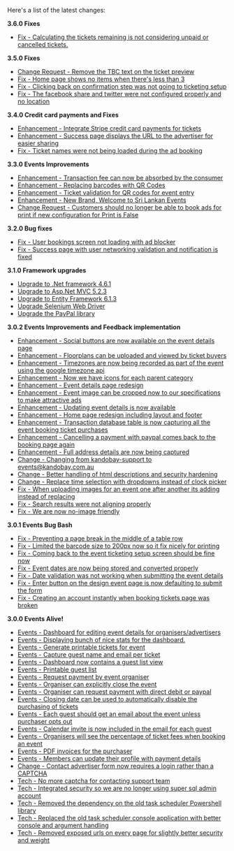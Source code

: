 Here's a list of the latest changes:

**3.6.0 Fixes**

- [Fix - Calculating the tickets remaining is not considering unpaid or cancelled tickets.](https://trello.com/c/UllWDORn/441-calculating-the-tickets-remaining-is-not-considering-unpaid-or-cancelled-tickets)

**3.5.0 Fixes**

- [Change Request - Remove the TBC text on the ticket preview](https://trello.com/c/ehyOjnf4/448-remove-ticket-id-tbc)
- [Fix - Home page shows no items when there's less than 3](https://trello.com/c/UwAKylLR/446-kandobay-whats-new-items-is-empty)
- [Fix - Clicking back on confirmation step was not going to ticketing setup](https://trello.com/c/8L1Jx5XW/444-clicking-back-on-final-step-goes-to-event-detail-instead-of-event-ticketing)
- [Fix - The facebook share and twitter were not configured properly and no location](https://trello.com/c/kSPUvTnn/447-fix-the-twitter-sharing-and-facebook-sharing)

**3.4.0 Credit card payments and Fixes**

- [Enhancement - Integrate Stripe credit card payments for tickets](https://trello.com/c/COALP2bw/334-events-credit-card-payment-integration-stripe)
- [Enhancement - Success page displays the URL to the advertiser for easier sharing](https://trello.com/c/3A9qryVw/439-on-booking-success-page-we-should-display-the-url-so-it-can-be-shared-easier)
- [Fix - Ticket names were not being loaded during the ad booking](https://trello.com/c/kIjY6teN/429-ticket-information-is-not-being-saved-in-the-session)

**3.3.0 Events Improvements**

- [Enhancement - Transaction fee can now be absorbed by the consumer](https://trello.com/c/wVlRodlK/419-transaction-fee-to-be-absorbing-by-ticket-purchasers-and-automatically-set)
- [Enhancement - Replacing barcodes with QR Codes](https://trello.com/c/NmZv041t/424-qr-code-and-change-the-ticket-display)
- [Enhancement - Ticket validation for QR codes for event entry](https://trello.com/c/SxWNpvKQ/421-ticket-validator-at-the-entry)
- [Enhancement - New Brand, Welcome to Sri Lankan Events](https://trello.com/c/BZhUGkZR/407-on-boarding-the-sri-lanka-events-branding)
- [Change Request - Customers should no longer be able to book ads for print if new configuration for Print is False](https://trello.com/c/jse03IDF/428-customer-should-no-longer-be-able-to-recycle-ads-to-go-print-again)

**3.2.0 Bug fixes**

- [Fix - User bookings screen not loading with ad blocker](https://trello.com/c/jpebouSD/417-cannot-load-user-bookings-screen-using-chrome)
- [Fix - Success page with user networking validation and notification is fixed](https://trello.com/c/39onStno/390-booking-success-screen-validation-for-user-network)

**3.1.0 Framework upgrades**

- [Upgrade to .Net framework 4.6.1](https://trello.com/c/HIvGM3im/414-upgrade-to-net-framework-4-6)
- [Upgrade to Asp.Net MVC 5.2.3](https://trello.com/c/En4Z23rh/413-upgrade-to-mvc-5)
- [Upgrade to Entity Framework 6.1.3](https://trello.com/c/Z8k2HMfS/416-upgrade-entity-framework-to-version-6-1-3)
- [Upgrade Selenium Web Driver](https://trello.com/c/H3Nzs6t4/412-update-selenium-web-driver)
- [Upgrade the PayPal library](https://trello.com/c/Sdc9OpZe/415-upgrade-paypal-sdk)

**3.0.2 Events Improvements and Feedback implementation**

- [Enhancement - Social buttons are now available on the event details page](https://trello.com/c/JpIUpRf3/387-events-social-network-integration-to-share-the-even-with-friends)
- [Enhancement - Floorplans can be uploaded and viewed by ticket buyers](https://trello.com/c/Vu8C25zU/399-upload-floor-plan-for-ticketing-management-booking-page-and-event-dashboard)
- [Enhancement - Timezones are now being recorded as part of the event using the google timezone api](https://trello.com/c/t36EeUrZ/374-event-dates-should-be-considering-timezones)
- [Enhancement - Now we have icons for each parent category](https://trello.com/c/Og378p0U/405-category-icons-so-they-can-be-used-on-the-home-page-and-no-image-ads)
- [Enhancement - Event details page redesign](https://trello.com/c/h7Kedb0G/378-event-details-page-redesign)
- [Enhancement - Event image can be cropped now to our specifications to make attractive ads](https://trello.com/c/14nMRlUv/404-event-event-ad-needs-specific-sizing-to-suit-the-event-page-redesign)
- [Enhancement - Updating event details is now available](https://trello.com/c/WTutmyLD/371-editing-event-details-needs-to-be-separate-from-regular-ads)
- [Enhancement - Home page redesign including layout and footer](https://trello.com/c/6D8gYRo1/379-home-page-redesign)
- [Enhancement - Transaction database table is now capturing all the event booking ticket purchases](https://trello.com/c/KjmmimJD/367-events-capture-transaction-for-ticket-purchases)
- [Enhancement - Cancelling a payment with paypal comes back to the booking page again](https://trello.com/c/gRqIbgFW/397-events-display-ticket-purchase-cancellation-screen-for-user-when-cancelling-payment-with-paypal)
- [Enhancement - Full address details are now being captured](https://trello.com/c/JCBXK4ox/410-capture-full-address-all-lines-from-google-maps-instead-of-just-one-line)
- [Change - Changing from kandobay-support to events@kandobay.com.au](https://trello.com/c/ffaXj1Hf/384-email-sender-kandobay-support-is-not-a-nice-name)
- [Change - Better handling of html descriptions and security hardening](https://trello.com/c/TcP5tbER/366-description-vs-html-description)
- [Change - Replace time selection with dropdowns instead of clock picker](https://trello.com/c/5zFnJ7zj/400-replace-time-selection-with-dropdowns-instead-of-clock-picker)
- [Fix - When uploading images for an event one after another its adding instead of replacing](https://trello.com/c/TzKE2WCd/406-when-uploading-multiple-event-images-they-keep-adding-instead-of-replacing)
- [Fix - Search results were not aligning properly](https://trello.com/c/MbGVb0Y9/393-images-not-aligned-for-search-results)
- [Fix - We are now no-image friendly](https://trello.com/c/43WZLOTD/370-handle-no-images)

**3.0.1 Events Bug Bash**

- [Fix - Preventing a page break in the middle of a table row](https://trello.com/c/tfbX3lRZ/380-large-guest-list-pdf-does-not-render-well-for-printing-when-the-data-overflows-to-next-page)
- [Fix - Limited the barcode size to 200px now so it fix nicely for printing](https://trello.com/c/tt3RnjWa/385-ticket-barcode-is-too-big-in-the-ticket-printing)
- [Fix - Coming back to the event ticketing setup screen should be fine now](https://trello.com/c/EIH2XS43/388-error-eventticketfield-is-not-defined-when-coming-back-to-the-ticketing-setup-screen)
- [Fix - Event dates are now being stored and converted properly](https://trello.com/c/2WBf3PCu/389-event-dates-are-being-converted-to-utc-in-mongo-database-we-should-be-storing-both-utc-and-server-date)
- [Fix - Date validation was not working when submitting the event details](https://trello.com/c/8F3uKga4/373-date-validation-doesn-t-seem-to-be-working-when-designing-an-event)
- [Fix - Enter button on the design event page is now defaulting to submit the form](https://trello.com/c/G6L2cmHl/368-enter-button-on-design-event-page-is-screwed-up-when-submitting-form)
- [Fix - Creating an account instantly when booking tickets page was broken](https://trello.com/c/2mxsZ7Na/383-creating-an-account-on-book-tickets-page-throws-an-error-existing-logged-in-users-are-fine)

**3.0.0 Events Alive!**

- [Events - Dashboard for editing event details for organisers/advertisers](https://trello.com/c/OdYvdLcx/340-events-event-dashboard-page-ability-to-change-and-add-tickets)
- [Events - Displaying bunch of nice stats for the dashboard.](https://trello.com/c/IvOYgBxu/343-events-event-dashboard-page-should-contain-information-on-all-sold-tickets-and-pricing-summary)
- [Events - Generate printable tickets for event](https://trello.com/c/O3n6hIJt/336-events-generate-tickets-for-event-booking)
- [Events - Capture guest name and email per ticket](https://trello.com/c/nEm83hZT/341-events-ability-to-specify-guests-details-per-ticket-e-g-email-name)
- [Events - Dashboard now contains a guest list view](https://trello.com/c/Ia6Od3Wz/347-events-guest-list-in-events-dashboard)
- [Events - Printable guest list](https://trello.com/c/qw6tccjV/346-events-printable-guest-list)
- [Events - Request payment by event organiser](https://trello.com/c/RQTzQxoe/344-events-organiser-needs-ability-to-request-payment-for-all-the-ticket-fees)
- [Events - Organiser can explicitly close the event](https://trello.com/c/Yifd04gX/360-events-close-event-so-no-more-tickets-can-be-booked-and-payment-can-be-requested)
- [Events - Organiser can request payment with direct debit or paypal](https://trello.com/c/1Y6sOeyG/345-events-organiser-needs-to-specify-bank-details-when-requesting-payment-or-paypal-email)
- [Events - Closing date can be used to automatically disable the purchasing of tickets](https://trello.com/c/eSGhQT1Q/363-allow-the-event-organiser-to-setup-a-closing-date-for-tickets)
- [Events - Each guest should get an email about the event unless purchaser opts out](https://trello.com/c/rWz5XKOv/365-each-guest-should-receive-an-email-for-the-event)
- [Events - Calendar invite is now included in the email for each guest](https://trello.com/c/OFOT0BBd/324-add-calendar-invite-for-each-guest)
- [Events - Organisers will see the percentage of ticket fees when booking an event](https://trello.com/c/4v8Ty9q0/364-events-specify-the-charging-fee-on-the-event-ticketing-setup-booking-page)
- [Events - PDF invoices for the purchaser](https://trello.com/c/N5YQvAjm/348-events-pdf-invoice-for-the-purchaser)
- [Events - Members can update their profile with payment details](https://trello.com/c/5jfeFNQ7/362-user-ability-to-update-their-profile-with-payment-details)
- [Change - Contact advertiser form now requires a login rather than a CAPTCHA](https://trello.com/c/5bxvSRBU/329-contact-advertiser-with-a-login-only-little-counter-intuitive-but-beats-the-captcha-usage-and-more-secure)
- [Tech - No more captcha for contacting support team](https://trello.com/c/BBLPYpTa/331-remove-the-captcha-from-the-contact-us-page-no-need)
- [Tech - Integrated security so we are no longer using super sql admin account](https://trello.com/c/pJOw5IIl/325-all-the-connection-strings-to-be-integrated-security)
- [Tech - Removed the dependency on the old task scheduler Powershell library](https://trello.com/c/FnvaUjRX/327-setup-the-deployment-to-use-the-new-create-scheduled-task-step-to-remove-dependency-on-the-powershell-modules)
- [Tech - Replaced the old task scheduler console application with better console and argument handling](https://trello.com/c/GgVokvAZ/326-replace-task-scheduler-with-bc-exe)
- [Tech - Removed exposed urls on every page for slightly better security and weight](https://trello.com/c/5zcQ1HrS/335-remove-exposed-urls-on-every-page)
